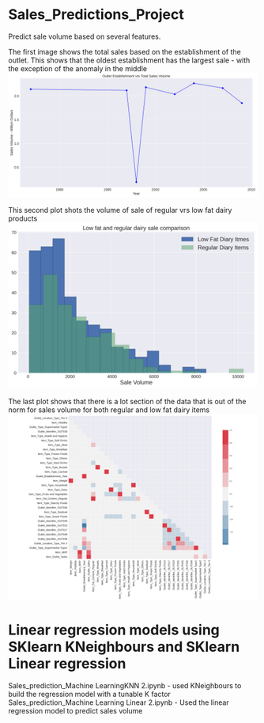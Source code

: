 # Sales_Predictions_Project

Predict sale volume based on several features.

The first image shows the total sales based on the establishment of the outlet. This shows that the oldest establishment has the largest sale - with the exception of the anomaly in the middle ![alt text](sales.png)

This second plot shots the volume of sale of regular vrs low fat dairy products ![alt text](sales2.png)

The last plot shows that there is a lot section of the data that is out of the norm for sales volume for both regular and low fat dairy items ![alt text](sales3.png)

# Linear regression models using SKlearn KNeighbours and SKlearn Linear regression
Sales_prediction_Machine LearningKNN 2.ipynb - used KNeighbours to build the regression model with a tunable K factor
Sales_prediction_Machine Learning Linear 2.ipynb  - Used the linear regression model to predict sales volume
